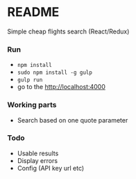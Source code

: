# README #

Simple cheap flights search (React/Redux)

### Run ###

* `npm install`
* `sudo npm install -g gulp`
* `gulp run`
*  go to the <http://localhost:4000>

### Working parts ###

* Search based on one quote parameter

### Todo ###

* Usable results
* Display errors
* Config (API key url etc)
